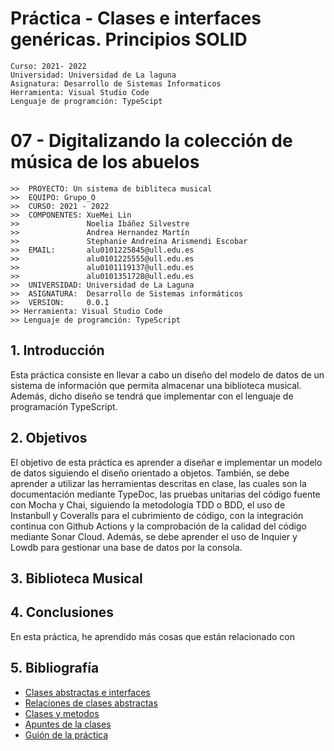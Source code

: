 # Práctica  - Clases e interfaces genéricas. Principios SOLID

```
Curso: 2021- 2022
Universidad: Universidad de La laguna
Asignatura: Desarrollo de Sistemas Informaticos
Herramienta: Visual Studio Code
Lenguaje de programción: TypeScipt
```

# 07 - Digitalizando la colección de música de los abuelos

```
>>  PROYECTO: Un sistema de bibliteca musical
>>  EQUIPO: Grupo_O
>>  CURSO: 2021 - 2022
>>  COMPONENTES: XueMei Lin
>>               Noelia Ibáñez Silvestre
>>               Andrea Hernandez Martín
>>               Stephanie Andreína Arismendi Escobar
>>  EMAIL:       alu0101225845@ull.edu.es
>>               alu0101225555@ull.edu.es
>>               alu0101119137@ull.edu.es
>>               alu0101351728@ull.edu.es
>>  UNIVERSIDAD: Universidad de La Laguna
>>  ASIGNATURA:  Desarrollo de Sistemas informáticos
>>  VERSION:     0.0.1
>> Herramienta: Visual Studio Code
>> Lenguaje de programción: TypeScript
```

## 1. Introducción
Esta práctica consiste en llevar a cabo un diseño del modelo de datos de un sistema de información que permita almacenar una biblioteca musical. Además, dicho diseño se tendrá que implementar con el lenguaje de programación TypeScript.    

## 2. Objetivos
El objetivo de esta práctica es aprender a diseñar e implementar un modelo de datos siguiendo el diseño orientado a objetos. También, se debe aprender a utilizar las herramientas descritas en clase, las cuales son la documentación mediante TypeDoc, las pruebas unitarias del código fuente con Mocha y Chai, siguiendo la metodología TDD o BDD, el uso de Instanbull y Coveralls para el cubrimiento de código, con la integración continua con Github Actions y la comprobación de la calidad del código mediante Sonar Cloud. Además, se debe aprender el uso de Inquier y Lowdb para gestionar una base de datos por la consola.

## 3. Biblioteca Musical



##  4. Conclusiones

En esta práctica, he aprendido más cosas que están relacionado con

## 5. Bibliografía
- [Clases abstractas e interfaces](https://ifgeekthen.everis.com/es/clases-abstractas-e-interfaces)
- [Relaciones de clases abstractas](https://qastack.mx/programming/597769/how-do-i-create-an-abstract-base-class-in-javascript)
- [Clases y metodos](https://lenguajejs.com/javascript/caracteristicas/clases-es6/)
- [Apuntes de la clases](https://ull-esit-inf-dsi-2122.github.io/typescript-theory/)
- [Guión de la práctica](https://ull-esit-inf-dsi-2122.github.io/prct07-music-dataModel/)
